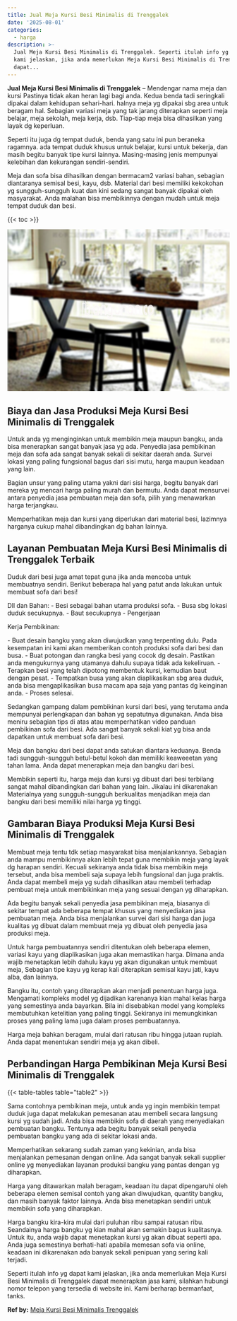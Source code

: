 ```yaml
---
title: Jual Meja Kursi Besi Minimalis di Trenggalek
date: '2025-08-01'
categories:
  - harga
description: >-
  Jual Meja Kursi Besi Minimalis di Trenggalek. Seperti itulah info yg dapat
  kami jelaskan, jika anda memerlukan Meja Kursi Besi Minimalis di Trenggalek
  dapat...
---
```


**Jual Meja Kursi Besi Minimalis di Trenggalek** – Mendengar nama meja dan kursi Pastinya tidak akan heran lagi bagi anda. Kedua benda tadi seringkali dipakai dalam kehidupan sehari-hari. halnya meja yg dipakai sbg area untuk beragam hal. Sebagian variasi meja yang tak jarang diterapkan seperti meja belajar, meja sekolah, meja kerja, dsb. Tiap-tiap meja bisa dihasilkan yang layak dg keperluan.

Seperti itu juga dg tempat duduk, benda yang satu ini pun beraneka ragamnya. ada tempat duduk khusus untuk belajar, kursi untuk bekerja, dan masih begitu banyak tipe kursi lainnya. Masing-masing jenis mempunyai kelebihan dan kekurangan sendiri-sendiri.

Meja dan sofa bisa dihasilkan dengan bermacam2 variasi bahan, sebagian diantaranya semisal besi, kayu, dsb. Material dari besi memiliki kekokohan yg sungguh-sungguh kuat dan kini sedang sangat banyak dipakai oleh masyarakat. Anda malahan bisa membikinnya dengan mudah untuk meja tempat duduk dan besi.

{{< toc >}}

![Jual Meja Kursi Besi Minimalis di Trenggalek](/images/jual-meja-besi-murah06.png)

## Biaya dan Jasa Produksi Meja Kursi Besi Minimalis di Trenggalek

Untuk anda yg menginginkan untuk membikin meja maupun bangku, anda bisa menerapkan sangat banyak jasa yg ada. Penyedia jasa pembikinan meja dan sofa ada sangat banyak sekali di sekitar daerah anda. Survei lokasi yang paling fungsional bagus dari sisi mutu, harga maupun keadaan yang lain.

Bagian unsur yang paling utama yakni dari sisi harga, begitu banyak dari mereka yg mencari harga paling murah dan bermutu. Anda dapat mensurvei antara penyedia jasa pembuatan meja dan sofa, pilih yang menawarkan harga terjangkau.

Memperhatikan meja dan kursi yang diperlukan dari material besi, lazimnya harganya cukup mahal dibandingkan dg bahan lainnya.

## Layanan Pembuatan Meja Kursi Besi Minimalis di Trenggalek Terbaik

Duduk dari besi juga amat tepat guna jika anda mencoba untuk membuatnya sendiri. Berikut beberapa hal yang patut anda lakukan untuk membuat sofa dari besi!

Dll dan Bahan: - Besi sebagai bahan utama produksi sofa. - Busa sbg lokasi duduk secukupnya. - Baut secukupnya - Pengerjaan

Kerja Pembikinan:

\- Buat desain bangku yang akan diwujudkan yang terpenting dulu. Pada kesempatan ini kami akan memberikan contoh produksi sofa dari besi dan busa. - Buat potongan dan rangka besi yang cocok dg desain. Pastikan anda mengukurnya yang utamanya dahulu supaya tidak ada kekeliruan. - Terapkan besi yang telah dipotong membentuk kursi, kemudian baut dengan pesat. - Tempatkan busa yang akan diaplikasikan sbg area duduk, anda bisa mengaplikasikan busa macam apa saja yang pantas dg keinginan anda. - Proses selesai.

Sedangkan gampang dalam pembikinan kursi dari besi, yang terutama anda mempunyai perlengkapan dan bahan yg sepatutnya digunakan. Anda bisa meniru sebagian tips di atas atau memperhatikan video panduan pembikinan sofa dari besi. Ada sangat banyak sekali kiat yg bisa anda dapatkan untuk membuat sofa dari besi.

Meja dan bangku dari besi dapat anda satukan diantara keduanya. Benda tadi sungguh-sungguh betul-betul kokoh dan memiliki keaweeetan yang tahan lama. Anda dapat menerapkan meja dan bangku dari besi.

Membikin seperti itu, harga meja dan kursi yg dibuat dari besi terbilang sangat mahal dibandingkan dari bahan yang lain. Jikalau ini dikarenakan Materialnya yang sungguh-sungguh berkualitas menjadikan meja dan bangku dari besi memiliki nilai harga yg tinggi.

## Gambaran Biaya Produksi Meja Kursi Besi Minimalis di Trenggalek

Membuat meja tentu tdk setiap masyarakat bisa menjalankannya. Sebagian anda mampu membikinnya akan lebih tepat guna membikin meja yang layak dg harapan sendiri. Kecuali sekiranya anda tidak bisa membikin meja tersebut, anda bisa membeli saja supaya lebih fungsional dan juga praktis. Anda dapat membeli meja yg sudah dihasilkan atau membeli terhadap pembuat meja untuk membikinkan meja yang sesuai dengan yg diharapkan.

Ada begitu banyak sekali penyedia jasa pembikinan meja, biasanya di sekitar tempat ada beberapa tempat khusus yang menyediakan jasa pembuatan meja. Anda bisa menjalankan survei dari sisi harga dan juga kualitas yg dibuat dalam membuat meja yg dibuat oleh penyedia jasa produksi meja.

Untuk harga pembuatannya sendiri ditentukan oleh beberapa elemen, variasi kayu yang diaplikasikan juga akan memastikan harga. Dimana anda wajib menetapkan lebih dahulu kayu yg akan digunakan untuk membuat meja, Sebagian tipe kayu yg kerap kali diterapkan semisal kayu jati, kayu alba, dan lainnya.

Bangku itu, contoh yang diterapkan akan menjadi penentuan harga juga. Mengamati kompleks model yg dijadikan karenanya kian mahal kelas harga yang semestinya anda bayarkan. Bila ini disebabkan model yang kompleks membutuhkan ketelitian yang paling tinggi. Sekiranya ini memungkinkan proses yang paling lama juga dalam proses pembuatannya.

Harga meja bahkan beragam, mulai dari ratusan ribu hingga jutaan rupiah. Anda dapat menentukan sendiri meja yg akan dibeli.

## Perbandingan Harga Pembikinan Meja Kursi Besi Minimalis di Trenggalek

{{< table-tables table="table2" >}}

Sama contohnya pembikinan meja, untuk anda yg ingin membikin tempat duduk juga dapat melakukan pemesanan atau membeli secara langsung kursi yg sudah jadi. Anda bisa membikin sofa di daerah yang menyediakan pembuatan bangku. Tentunya ada begitu banyak sekali penyedia pembuatan bangku yang ada di sekitar lokasi anda.

Memperhatikan sekarang sudah zaman yang kekinian, anda bisa menjalankan pemesanan dengan online. Ada sangat banyak sekali supplier online yg menyediakan layanan produksi bangku yang pantas dengan yg diharapkan.

Harga yang ditawarkan malah beragam, keadaan itu dapat dipengaruhi oleh beberapa elemen semisal contoh yang akan diwujudkan, quantity bangku, dan masih banyak faktor lainnya. Anda bisa menetapkan sendiri untuk membikin sofa yang diharapkan.

Harga bangku kira-kira mulai dari puluhan ribu sampai ratusan ribu. Seandainya harga bangku yg kian mahal akan semakin bagus kualitasnya. Untuk itu, anda wajib dapat menetapkan kursi yg akan dibuat seperti apa. Anda juga semestinya berhati-hati apabila memesan sofa via online, keadaan ini dikarenakan ada banyak sekali penipuan yang sering kali terjadi.

Seperti itulah info yg dapat kami jelaskan, jika anda memerlukan Meja Kursi Besi Minimalis di Trenggalek dapat menerapkan jasa kami, silahkan hubungi nomor telepon yang tersedia di website ini. Kami berharap bermanfaat, tanks.

**Ref by:** [Meja Kursi Besi Minimalis Trenggalek](https://id.wikipedia.org/wiki/Meja)
